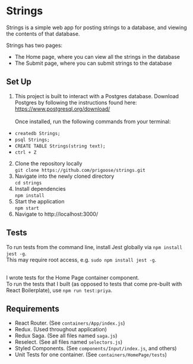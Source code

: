 # Strings
Strings is a simple web app for posting strings to a database, and viewing the contents of that database.

Strings has two pages:
- The Home page, where you can view all the strings in the database
- The Submit page, where you can submit strings to the database

## Set Up
1. This project is built to interact with a Postgres database. Download Postgres by following the instructions found here: https://www.postgresql.org/download/
<br><br>
Once installed, run the following commands from your terminal:
- `createdb Strings;` 
- `psql Strings;`
- `CREATE TABLE Strings(string text);`
- `ctrl + Z`
2. Clone the repository locally<br>
`git clone https://github.com/prigoose/strings.git`
2. Navigate into the newly cloned directory<br>
`cd strings`
3. Install dependencies<br>
`npm install`
4. Start the application<br>
`npm start`
5. Navigate to http://localhost:3000/
 
 ## Tests
To run tests from the command line, install Jest globally via `npm install jest -g`. <br>This may require root access, e.g. `sudo npm install jest -g`.

<br>I wrote tests for the Home Page container component.
<br>To run the tests that I built (as opposed to tests that come pre-built with React Boilerplate), use `npm run test:priya`.

## Requirements
- React Router.
(See `containers/App/index.js`)
- Redux.
(Used throughout application)
- Redux Saga.
(See all files named `saga.js`)
- Reselect.
(See all files named `selectors.js`)
- Styled Components.
(See `components/Input/index.js`, and others)
- Unit Tests for one container. 
(See `containers/HomePage/tests`)
